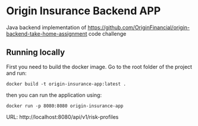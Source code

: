 # Origin Insurance Backend APP
Java backend implementation of https://github.com/OriginFinancial/origin-backend-take-home-assignment code challenge


## Running locally

First you need to build the docker image. Go to the root folder of the project and run:

`docker build -t origin-insurance-app:latest .`

then you can run the application using:

`docker run -p 8080:8080 origin-insurance-app`

URL: http://localhost:8080/api/v1/risk-profiles
